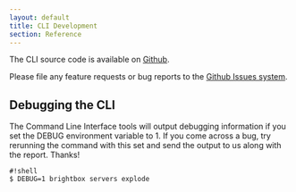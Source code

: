 ```yaml
---
layout: default
title: CLI Development
section: Reference
---
```


The CLI source code is available on [Github](https://github.com/brightbox/brightbox-cli).

Please file any feature requests or bug reports to the [Github Issues system](https://github.com/brightbox/brightbox-cli/issues).

## Debugging the CLI

The Command Line Interface tools will output debugging information if
you set the DEBUG environment variable to 1. If you come across a bug,
try rerunning the command with this set and send the output to us
along with the report. Thanks!

    #!shell
    $ DEBUG=1 brightbox servers explode

